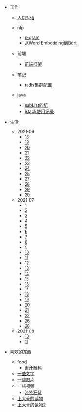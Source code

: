 - 工作
    - [人机对话](work/chatbot/人机对话.md)

    - nlp
      - [n-gram](work/nlp/n-gram.md)
      - [从Word Embedding到Bert](work/nlp/w2v-bert.md)
    - 前端
        - [前端框架](work/前端/前端框架.md)
    - 笔记
        - [redis集群配置](work/笔记/redis集群部署.md)
    - java
        - [subList的坑](work/java/subList的坑.md)
        - [jstack使用记录](work/java/jstack使用记录.md)
    
    
- 生活
    - 2021-06
        - [18](life/2021-06/18.md)
        - [19](life/2021-06/19.md)
        - [20](life/2021-06/20.md)
        - [21](life/2021-06/21.md)
        - [22](life/2021-06/22.md)
        - [23](life/2021-06/23.md)
        - [24](life/2021-06/24.md)
        - [25](life/2021-06/25.md)
        - [27](life/2021-06/27.md)
        - [28](life/2021-06/28.md)
        - [29](life/2021-06/29.md)
        - [30](life/2021-06/30.md)
    - 2021-07
        - [1](life/2021-07/1.md)
        - [2](life/2021-07/2.md)
        - [3](life/2021-07/3.md)
        - [4](life/2021-07/4.md)
        - [5](life/2021-07/5.md)
        - [6](life/2021-07/6.md)
        - [7](life/2021-07/7.md)
        - [8](life/2021-07/8.md)
        - [9](life/2021-07/9.md)
        - [10](life/2021-07/10.md)
        - [11](life/2021-07/11.md)
        - [12](life/2021-07/12.md)
        - [13](life/2021-07/13.md)
        - [14](life/2021-07/14.md)
        - [15](life/2021-07/15.md)
        - [16](life/2021-07/16.md)
        - [17](life/2021-07/17.md)
        - [18](life/2021-07/18.md)
        - [19](life/2021-07/19.md)
        - [20](life/2021-07/20.md)
        - [21](life/2021-07/21.md)
        - [22](life/2021-07/22.md)
        - [26](life/2021-07/26.md)
        - [28](life/2021-07/28.md)
     - 2021-08
        - [10](life/2021-08/10.md)
        - [11](life/2021-08/11.md)




- 喜欢的东西
    - food
        - [酱汁蘸料](food/调料.md)
    - [一些文字](words/excerpt.md)
    - [一些图片](words/images.md)
    - 一些视频
        - [法外狂徒](words/法外狂徒.md)
    - [上大号的读物](words/上大号的读物.md)
    - [上大号的读物2](words/上大号的读物2.md)


   
        

